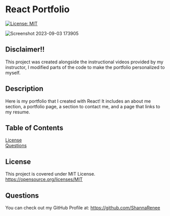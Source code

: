# React Portfolio

[![License: MIT](https://img.shields.io/badge/License-MIT-yellow.svg)](https://opensource.org/licenses/MIT)

![Screenshot 2023-09-03 173905](https://github.com/ShannaRenee/React-Portfolio/assets/126972906/153c4f83-0250-4af0-ab0f-d8e2da21b546)

## Disclaimer!!
This project was created alongside the instructional videos provided by my instructor, I modified parts of the code to make the portfolio personalized to myself.

## Description
Here is my portfolio that I created with React! It includes an about me section, a portfolio page, a section to contact me, and a page that links to my resume.

## Table of Contents
[License](#license)<br>
[Questions](#questions)

## License
This project is covered under MIT License.<br>
https://opensource.org/licenses/MIT


## Questions
You can check out my GitHub Profile at:
https://github.com/ShannaRenee<br>
